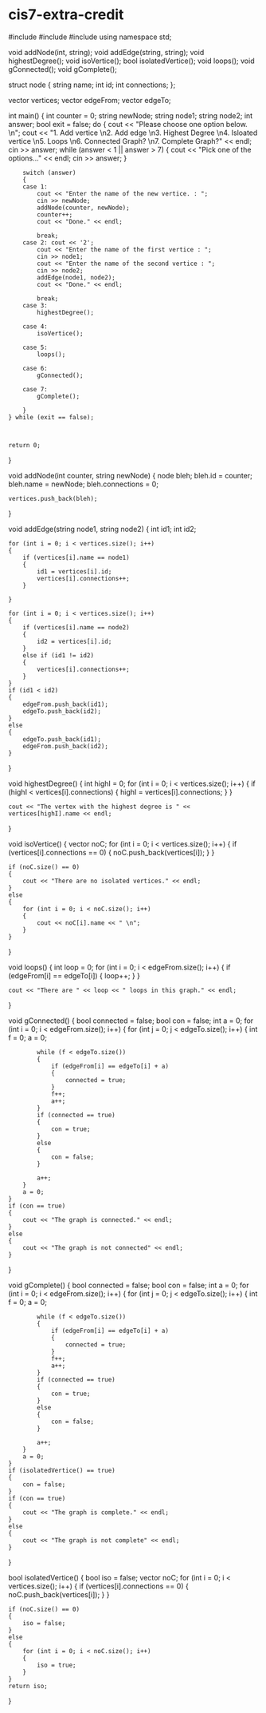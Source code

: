 # cis7-extra-credit

#include <iostream>
#include <string>
#include <vector>
using namespace std;

void addNode(int, string);
void addEdge(string, string);
void highestDegree();
void isoVertice();
bool isolatedVertice();
void loops();
void gConnected();
void gComplete();

struct node
{
	string name;
	int id;
	int connections;
};

vector <node> vertices;
vector <int> edgeFrom;
vector <int> edgeTo;


int main()
{
	int counter = 0;
	string newNode;
	string node1;
	string node2;
	int answer;
	bool exit = false;
	do
	{
		cout << "Please choose one option below. \n";
		cout << "1. Add vertice \n2. Add edge \n3. Highest Degree \n4. Isloated vertice \n5. Loops \n6. Connected Graph? \n7. Complete Graph?" << endl;
		cin >> answer;
		while (answer < 1 || answer > 7)
		{
			cout << "Pick one of the options..." << endl;
			cin >> answer;
		}

		switch (answer)
		{
		case 1:
			cout << "Enter the name of the new vertice. : ";
			cin >> newNode;
			addNode(counter, newNode);
			counter++;
			cout << "Done." << endl;

			break;
		case 2: cout << '2';
			cout << "Enter the name of the first vertice : ";
			cin >> node1;
			cout << "Enter the name of the second vertice : ";
			cin >> node2;
			addEdge(node1, node2);
			cout << "Done." << endl;

			break;
		case 3:
			highestDegree();

		case 4:
			isoVertice();

		case 5:
			loops();

		case 6:
			gConnected();

		case 7:
			gComplete();

		}
	} while (exit == false);



	return 0;
}


void addNode(int counter, string newNode)
{
	node bleh;
	bleh.id = counter;
	bleh.name = newNode;
	bleh.connections = 0;

	vertices.push_back(bleh);
}

void addEdge(string node1, string node2)
{
	int id1;
	int id2;

	for (int i = 0; i < vertices.size(); i++)
	{
		if (vertices[i].name == node1)
		{
			id1 = vertices[i].id;
			vertices[i].connections++;
		}

	}

	for (int i = 0; i < vertices.size(); i++)
	{
		if (vertices[i].name == node2)
		{
			id2 = vertices[i].id;
		}
		else if (id1 != id2)
		{
			vertices[i].connections++;
		}
	}
	if (id1 < id2)
	{
		edgeFrom.push_back(id1);
		edgeTo.push_back(id2);
	}
	else
	{
		edgeTo.push_back(id1);
		edgeFrom.push_back(id2);
	}
}

void highestDegree()
{
	int highI = 0;
	for (int i = 0; i < vertices.size(); i++)
	{
		if (highI < vertices[i].connections)
		{
			highI = vertices[i].connections;
		}
	}

	cout << "The vertex with the highest degree is " << vertices[highI].name << endl;
}

void isoVertice()
{
	vector <node> noC;
	for (int i = 0; i < vertices.size(); i++)
	{
		if (vertices[i].connections == 0)
		{
			noC.push_back(vertices[i]);
		}
	}

	if (noC.size() == 0)
	{
		cout << "There are no isolated vertices." << endl;
	}
	else
	{
		for (int i = 0; i < noC.size(); i++)
		{
			cout << noC[i].name << " \n";
		}
	}
}

void loops()
{
	int loop = 0;
	for (int i = 0; i < edgeFrom.size(); i++)
	{
		if (edgeFrom[i] == edgeTo[i])
		{
			loop++;
		}
	}

	cout << "There are " << loop << " loops in this graph." << endl;

}

void gConnected()
{
	bool connected = false;
	bool con = false;
	int a = 0;
	for (int i = 0; i < edgeFrom.size(); i++)
	{
		for (int j = 0; j < edgeTo.size(); i++)
		{
			int f = 0;
			a = 0;

			while (f < edgeTo.size())
			{
				if (edgeFrom[i] == edgeTo[i] + a)
				{
					connected = true;
				}
				f++;
				a++;
			}
			if (connected == true)
			{
				con = true;
			}
			else
			{
				con = false;
			}

			a++;
		}
		a = 0;
	}
	if (con == true)
	{
		cout << "The graph is connected." << endl;
	}
	else
	{
		cout << "The graph is not connected" << endl;
	}

}

void gComplete()
{
	bool connected = false;
	bool con = false;
	int a = 0;
	for (int i = 0; i < edgeFrom.size(); i++)
	{
		for (int j = 0; j < edgeTo.size(); i++)
		{
			int f = 0;
			a = 0;

			while (f < edgeTo.size())
			{
				if (edgeFrom[i] == edgeTo[i] + a)
				{
					connected = true;
				}
				f++;
				a++;
			}
			if (connected == true)
			{
				con = true;
			}
			else
			{
				con = false;
			}

			a++;
		}
		a = 0;
	}
	if (isolatedVertice() == true)
	{
		con = false;
	}
	if (con == true)
	{
		cout << "The graph is complete." << endl;
	}
	else
	{
		cout << "The graph is not complete" << endl;
	}

}

bool isolatedVertice()
{
	bool iso = false;
	vector <node> noC;
	for (int i = 0; i < vertices.size(); i++)
	{
		if (vertices[i].connections == 0)
		{
			noC.push_back(vertices[i]);
		}
	}

	if (noC.size() == 0)
	{
		iso = false;
	}
	else
	{
		for (int i = 0; i < noC.size(); i++)
		{
			iso = true;
		}
	}
	return iso;
}
